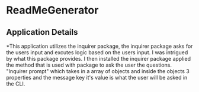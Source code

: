 # ReadMeGenerator


## Application Details 

 *This application utilizes the inquirer package, the inquirer package asks for the users input and excutes logic based on the users input. I was intrigued by what this package provides. I then installed the inquirer package applied the method that is used with package to ask the user the questions. "Inquirer prompt" which takes in a array of objects and inside the objects 3 properties and the message key it's value is what the user will be asked in the CLI.  

